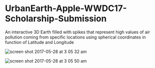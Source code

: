 # UrbanEarth-Apple-WWDC17-Scholarship-Submission
An interactive 3D Earth filled with spikes that represent high values of air pollution coming from specific locations using spherical coordinates in function of Latitude and Longitude

![screen shot 2017-05-28 at 3 05 32 am](https://cloud.githubusercontent.com/assets/20921475/26525048/bf22a8a6-4352-11e7-826f-7c6bd1258856.png)

![screen shot 2017-05-28 at 3 05 50 am](https://cloud.githubusercontent.com/assets/20921475/26525053/0b3ee3bc-4353-11e7-94ba-d8d045ec324a.png)
